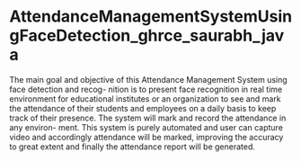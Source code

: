 # AttendanceManagementSystemUsingFaceDetection_ghrce_saurabh_java
The main goal and objective of this Attendance Management System using face detection and recog- nition is to present face recognition in real time environment for educational institutes or an organization to see and mark the attendance of their students and employees on a daily basis to keep track of their presence. The system will mark and record the attendance in any environ- ment. This system is purely automated and user can capture video and accordingly attendance will be marked, improving the accuracy to great extent and finally the attendance report will be generated.
